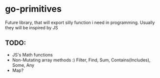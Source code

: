 # go-primitives
Future library, that will export silly function i need in programming. Usually they will be inspired by JS

## TODO:
- JS's Math functions
- Non-Mutating array methods :) Filter, Find, Sum, Contains(Includes), Some, Any
- Map?
